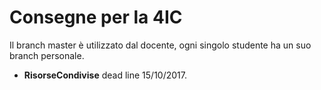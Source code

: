 # Consegne per la 4IC

Il branch master è utilizzato dal docente, ogni singolo studente ha un suo branch personale.
- **RisorseCondivise** dead line 15/10/2017.
